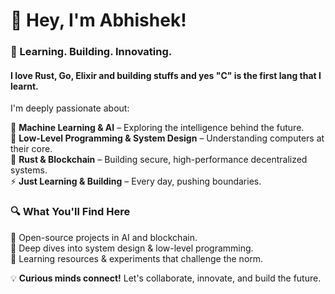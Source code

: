 
# 👋 Hey, I'm Abhishek!  

### 🚀 Learning. Building. Innovating.  

#### I love Rust, Go, Elixir and building stuffs and yes "C" is the first lang that I learnt.

I'm deeply passionate about:  

🧠 **Machine Learning & AI** – Exploring the intelligence behind the future.  
🔬 **Low-Level Programming & System Design** – Understanding computers at their core.  
🦀 **Rust & Blockchain** – Building secure, high-performance decentralized systems.  
⚡ **Just Learning & Building** – Every day, pushing boundaries.  

### 🔍 What You'll Find Here  
🔹 Open-source projects in AI and blockchain.  
🔹 Deep dives into system design & low-level programming.  
🔹 Learning resources & experiments that challenge the norm.  

💡 **Curious minds connect!** Let's collaborate, innovate, and build the future.  

<!---
Abhisheklearn12/Abhisheklearn12 is a ✨ special ✨ repository because its `README.md` (this file) appears on your GitHub profile.
You can click the Preview link to take a look at your changes.
--->

